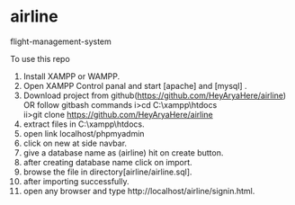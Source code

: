 # airline
flight-management-system

To use this repo
  1) Install XAMPP or WAMPP.
  2) Open XAMPP Control panal and start [apache] and [mysql] .
  3) Download project from github(https://github.com/HeyAryaHere/airline)
    OR follow gitbash commands
      i>cd C:\xampp\htdocs\
      ii>git clone 
      https://github.com/HeyAryaHere/airline
  4) extract files in C:\xampp\htdocs.
  5) open link localhost/phpmyadmin
  6) click on new at side navbar.
  7) give a database name as (airline) hit on create button.
  8) after creating database name click on import.
  9) browse the file in directory[airline/airline.sql].
  10) after importing successfully.
  11) open any browser and type http://localhost/airline/signin.html.
